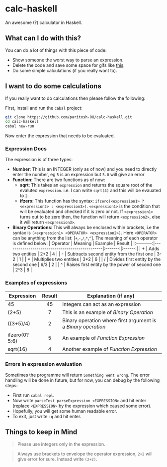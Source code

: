 # calc-haskell
An awesome (?) calculator in Haskell.

## What can I do with this?
You can do a lot of things with this piece of code:
* Show someone the worst way to parse an expression.
* Delete the code and save some space for gifs like [this](https://i.ibb.co/XshDfjS/awesome.gif "Awesome GIF").
* Do some simple calculations (if you really want to).

## I want to do some calculations
If you really want to do calculations then please follow the following:

First, install and run the `cabal` project:
``` sh
git clone https://github.com/paritosh-08/calc-haskell.git
cd calc-haskell
cabal new-run
```

Now enter the expression that needs to be evaluated.

### Expression Docs
The expression is of three types:
* **Number**: This is an INTEGER (only as of now) and you need to directly enter the number, eg `5` is an expression but `5.0` will give an error
* **Function**: There are two functions as of now:
    * **sqrt**: This takes an `expression` and returns the square root of the evaluted `expression`. i.e. I can write `sqrt(4)` and this will be evauated to `2`.
    * **ifzero**: This function has the syntax: `ifzero(<expression1> ? <expression2> : <expression3>)`. `<expression1>` is the condition that will be evaluated and checked if it is zero or not. If `<expression1>` turns out to be zero then, the function will return `<expression2>`, else it will return `<expression3>`.
* **Binary Operations**: This will always be enclosed within brackets, i.e the syntax is `(<expression1> <OPERATOR> <expression2>)`. Here `<OPERATOR>` can be anything from the list: [`+`,`-`,`/`,`*`,`^`]. The meaning of each operator is defined below:
    | Operator | Meaning                                        | Example | Result |
    |:--------:|------------------------------------------------|:-------:|:------:|
    | +        | Adds two entities                              | 2+2     | 4      |
    | -        | Subtracts second entity from the first one     | 3-2     | 1      |
    | *        | Multiplies two entities                        | 3*2     | 6      |
    | /        | Divides first entity by the second one         | 6/3     | 2      |
    | ^        | Raises first entity by the power of second one | 2^3     | 8      |

### Examples of expressions
| Expression    | Result    | Explanation (if any)                                          |
|---------------|:---------:|---------------------------------------------------------------|
| 45            | 45        | Integers can act as an expression                             |
| (2+5)         | 7         | This is an example of *Binary Operation*                      |
| ((3+5)/4)     | 2         | Binary operation where first argument is a *Binary operation* |
| ifzero(0?5:6) | 5         | An example of *Function Expression*                           |
| sqrt(16)      | 4         | Another example of *Function Expression*                      |

### Errors in expression evaluation
Sometimes the programme will return `Something went wrong`. The error handling will be done in future, but for now, you can debug by the following steps:
* First run `cabal repl`.
* Now write `parseTest parseExpression <EXPRESSION>` and hit enter (replace `<EXPRESSION>` by the expression which caused some error).
* Hopefully, you will get some human readable error.
* To exit, just write `:q` and hit enter.

## Things to keep in Mind
> Please use integers only in the expression.

> Always use brackets to envelope the operator expression, `2+2` will give error for sure. Instead write `(2+2)`.
